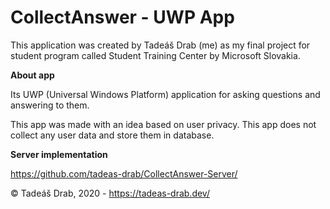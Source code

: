 # CollectAnswer - UWP App

This application was created by Tadeáš Drab (me) as my final project for student program called Student Training Center by Microsoft Slovakia.

**About app**

Its UWP (Universal Windows Platform) application for asking questions and answering to them.

This app was made with an idea based on user privacy. This app does not collect any user data and store them in database.

**Server implementation**

https://github.com/tadeas-drab/CollectAnswer-Server/

© Tadeáš Drab, 2020 - https://tadeas-drab.dev/
